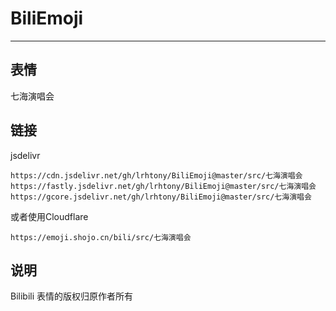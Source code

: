 # BiliEmoji
---
## 表情
七海演唱会
## 链接
jsdelivr
```
https://cdn.jsdelivr.net/gh/lrhtony/BiliEmoji@master/src/七海演唱会
https://fastly.jsdelivr.net/gh/lrhtony/BiliEmoji@master/src/七海演唱会
https://gcore.jsdelivr.net/gh/lrhtony/BiliEmoji@master/src/七海演唱会
```
或者使用Cloudflare
```
https://emoji.shojo.cn/bili/src/七海演唱会
```
## 说明
Bilibili 表情的版权归原作者所有

